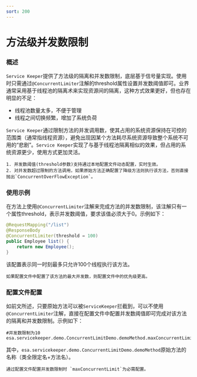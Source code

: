 ```yaml
---
sort: 200
---
```


# 方法级并发数限制
### 概述
`Service Keeper`提供了方法级的隔离和并发数限制，底层基于信号量实现。使用时只需通过`@ConcurrentLimiter`注解的threshold属性设置并发数阈值即可。业界通常采用基于线程池的隔离术来实现资源间的隔离，这种方式效果更好，但也存在明显的不足：
- 线程池数量太多，不便于管理
- 线程之间切换频繁，增加了系统负荷

`Service Keeper`通过限制方法的并发调用数，使其占用的系统资源保持在可控的范围类（通常指线程资源），避免出现因某个方法耗尽系统资源导致整个系统不可用的“悲剧”。`Service Keeper`实现了与基于线程池隔离相似的效果，但占用的系统资源更少，使用方式更加灵活。
```note
1. 并发数阈值(threshold参数)支持通过本地配置文件动态配置，实时生效。
2. 对并发数超过限制的方法调用，如果原始方法正确配置了降级方法则执行该方法，否则直接抛出`ConcurrentOverFlowException`。
```

### 使用示例
在方法上使用`@ConcurrentLimiter`注解来完成方法的并发数限制，该注解只有一个属性threshold，表示并发数阈值，要求该值必须大于0。示例如下：
```java
@RequestMapping("/list")
@ResponseBody
@ConcurrentLimiter(threshold = 100)
public Employee list() {
    return new Employee();
}
```

该配置表示同一时刻最多只允许100个线程执行该方法。
```note
如果配置文件中配置了该方法的最大并发数，则配置文件中的优先级更高。
```

### 配置文件配置
如前文所述，只要原始方法可以被`ServiceKeeper`拦截到，可以不使用`@ConcurrentLimiter`注解，直接在配置文件中配置并发数阈值即可完成对该方法的隔离和并发数限制。示例如下：

```properties
#并发数限制为10
esa.servicekeeper.demo.ConcurrentLimitDemo.demoMethod.maxConcurrentLimit=10
```

其中，`esa.servicekeeper.demo.ConcurrentLimitDemo.demoMethod`原始方法的名称（类全限定名+方法名）。
```note
通过配置文件配置并发数限制时 `maxConcurrentLimit`为必需配置。
```
